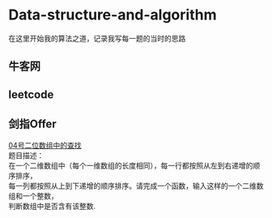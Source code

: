 # Data-structure-and-algorithm
在这里开始我的算法之道，记录我写每一题的当时的思路

## 牛客网  

## leetcode  

## 剑指Offer  
[04号二位数组中的查找](https://github.com/JxnuHxh/Data-structure-and-algorithm/blob/master/Data%20structure%20and%20algorithm/src/com/offer/offer.text)  
题目描述：  
在一个二维数组中（每个一维数组的长度相同），每一行都按照从左到右递增的顺序排序，  
每一列都按照从上到下递增的顺序排序。请完成一个函数，输入这样的一个二维数组和一个整数，  
判断数组中是否含有该整数.  
